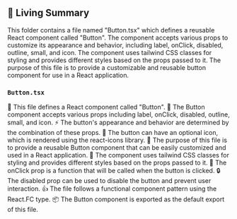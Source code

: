 

<!-- Living README Summary -->
## 🌳 Living Summary

This folder contains a file named "Button.tsx" which defines a reusable React component called "Button". The component accepts various props to customize its appearance and behavior, including label, onClick, disabled, outline, small, and icon. The component uses tailwind CSS classes for styling and provides different styles based on the props passed to it. The purpose of this file is to provide a customizable and reusable button component for use in a React application.


### `Button.tsx`

📝 This file defines a React component called "Button".
🔘 The Button component accepts various props including label, onClick, disabled, outline, small, and icon.
⚡️ The button's appearance and behavior are determined by the combination of these props.
🎨 The button can have an optional icon, which is rendered using the react-icons library.
🎯 The purpose of this file is to provide a reusable Button component that can be easily customized and used in a React application.
🔧 The component uses tailwind CSS classes for styling and provides different styles based on the props passed to it.
🔌 The onClick prop is a function that will be called when the button is clicked.
🔒 The disabled prop can be used to disable the button and prevent user interaction.
👍 The file follows a functional component pattern using the React.FC type.
📦 The Button component is exported as the default export of this file.

<!-- Living README Summary -->